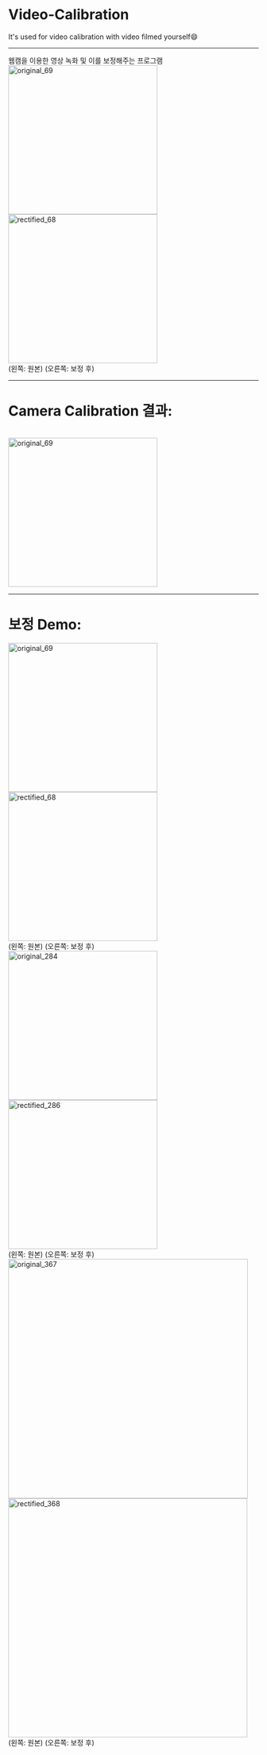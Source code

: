 # Video-Calibration
It's used for video calibration with video filmed yourself😄

***
웹캠을 이용한 영상 녹화 및 이를 보정해주는 프로그램<br>
<img width="300" alt="original_69" src="https://github.com/Jung-H-C/Video-Calibration/assets/101037538/3e7fbe00-163d-4889-af3e-b99ad349379e">
<img width="300" alt="rectified_68" src="https://github.com/Jung-H-C/Video-Calibration/assets/101037538/89eb2ce2-0600-49b3-b615-0c891410b51e">
<br>
(왼쪽: 원본) (오른쪽: 보정 후)

***
# Camera Calibration 결과:
<br>
<img width="300" alt="original_69" src="https://github.com/Jung-H-C/Video-Calibration/assets/101037538/6010927b-a924-4b6b-8283-c6a25bc82768">
<br>


***
# 보정 Demo:
<img width="300" alt="original_69" src="https://github.com/Jung-H-C/Video-Calibration/assets/101037538/3e7fbe00-163d-4889-af3e-b99ad349379e">
<img width="300" alt="rectified_68" src="https://github.com/Jung-H-C/Video-Calibration/assets/101037538/89eb2ce2-0600-49b3-b615-0c891410b51e">
<br>
(왼쪽: 원본) (오른쪽: 보정 후)
<br>
<img width="300" alt="original_284" src="https://github.com/Jung-H-C/Video-Calibration/assets/101037538/2dedde76-4087-4ac1-87c1-05d9182dc6f2">
<img width="300" alt="rectified_286" src="https://github.com/Jung-H-C/Video-Calibration/assets/101037538/ad415f8f-991a-42d4-82a1-0a47ae749904">
<br>
(왼쪽: 원본) (오른쪽: 보정 후)
<br>
<img width="482" alt="original_367" src="https://github.com/Jung-H-C/Video-Calibration/assets/101037538/eb127fa0-514c-4de3-a84d-8f7a5c5d76a3">
<img width="481" alt="rectified_368" src="https://github.com/Jung-H-C/Video-Calibration/assets/101037538/09795368-6fd3-4fea-9a90-81e158b9c9b8">
<br>
(왼쪽: 원본) (오른쪽: 보정 후)
<br>
